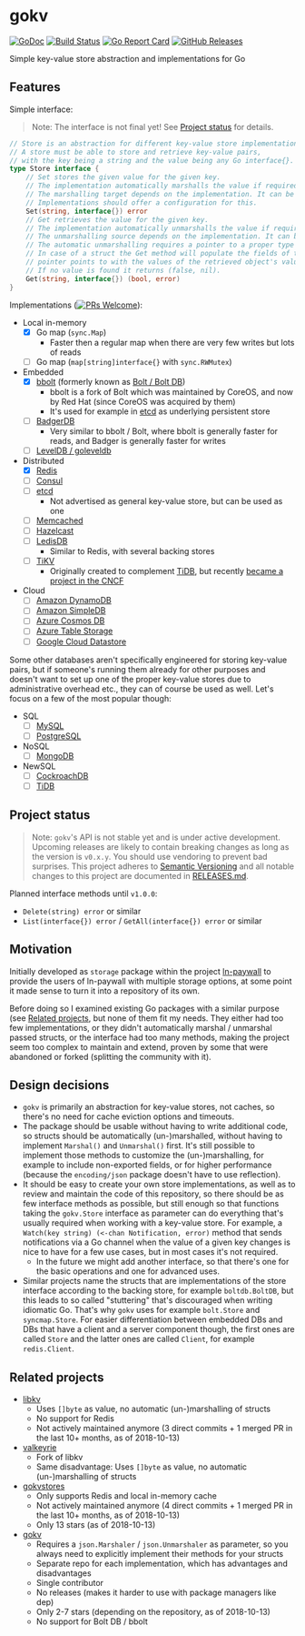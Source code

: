gokv
====

[![GoDoc](http://www.godoc.org/github.com/philippgille/gokv?status.svg)](http://www.godoc.org/github.com/philippgille/gokv) [![Build Status](https://travis-ci.org/philippgille/gokv.svg?branch=master)](https://travis-ci.org/philippgille/gokv) [![Go Report Card](https://goreportcard.com/badge/github.com/philippgille/gokv)](https://goreportcard.com/report/github.com/philippgille/gokv) [![GitHub Releases](https://img.shields.io/github/release/philippgille/gokv.svg)](https://github.com/philippgille/gokv/releases)

Simple key-value store abstraction and implementations for Go

Features
--------

Simple interface:

> Note: The interface is not final yet! See [Project status](#project-status) for details.

```go
// Store is an abstraction for different key-value store implementations.
// A store must be able to store and retrieve key-value pairs,
// with the key being a string and the value being any Go interface{}.
type Store interface {
	// Set stores the given value for the given key.
	// The implementation automatically marshalls the value if required.
	// The marshalling target depends on the implementation. It can be JSON, gob etc.
	// Implementations should offer a configuration for this.
	Set(string, interface{}) error
	// Get retrieves the value for the given key.
	// The implementation automatically unmarshalls the value if required.
	// The unmarshalling source depends on the implementation. It can be JSON, gob etc.
	// The automatic unmarshalling requires a pointer to a proper type being passed as parameter.
	// In case of a struct the Get method will populate the fields of the object that the passed
	// pointer points to with the values of the retrieved object's values.
	// If no value is found it returns (false, nil).
	Get(string, interface{}) (bool, error)
}
```

Implementations ([![PRs Welcome](https://img.shields.io/badge/PRs-welcome-brightgreen.svg)](http://makeapullrequest.com)):

- Local in-memory
    - [X] Go map (`sync.Map`)
        - Faster then a regular map when there are very few writes but lots of reads
    - [ ] Go map (`map[string]interface{}` with `sync.RWMutex`)
- Embedded
    - [X] [bbolt](https://github.com/etcd-io/bbolt) (formerly known as [Bolt / Bolt DB](https://github.com/boltdb/bolt))
        - bbolt is a fork of Bolt which was maintained by CoreOS, and now by Red Hat (since CoreOS was acquired by them)
        - It's used for example in [etcd](https://github.com/etcd-io/etcd) as underlying persistent store
    - [ ] [BadgerDB](https://github.com/dgraph-io/badger)
        - Very similar to bbolt / Bolt, where bbolt is generally faster for reads, and Badger is generally faster for writes
    - [ ] [LevelDB / goleveldb](https://github.com/syndtr/goleveldb)
- Distributed
    - [X] [Redis](https://github.com/antirez/redis)
    - [ ] [Consul](https://github.com/hashicorp/consul)
    - [ ] [etcd](https://github.com/etcd-io/etcd)
        - Not advertised as general key-value store, but can be used as one
    - [ ] [Memcached](https://github.com/memcached/memcached)
    - [ ] [Hazelcast](https://github.com/hazelcast/hazelcast)
    - [ ] [LedisDB](https://github.com/siddontang/ledisdb)
        - Similar to Redis, with several backing stores
    - [ ] [TiKV](https://github.com/tikv/tikv)
        - Originally created to complement [TiDB](https://github.com/pingcap/tidb), but recently [became a project in the CNCF](https://www.cncf.io/blog/2018/08/28/cncf-to-host-tikv-in-the-sandbox/)
- Cloud
    - [ ] [Amazon DynamoDB](https://aws.amazon.com/dynamodb/)
    - [ ] [Amazon SimpleDB](https://aws.amazon.com/simpledb/)
    - [ ] [Azure Cosmos DB](https://azure.microsoft.com/en-us/services/cosmos-db/)
    - [ ] [Azure Table Storage](https://azure.microsoft.com/en-us/services/storage/tables/)
    - [ ] [Google Cloud Datastore](https://cloud.google.com/datastore/)

Some other databases aren't specifically engineered for storing key-value pairs, but if someone's running them already for other purposes and doesn't want to set up one of the proper key-value stores due to administrative overhead etc., they can of course be used as well. Let's focus on a few of the most popular though:

- SQL
    - [ ] [MySQL](https://www.mysql.com/)
    - [ ] [PostgreSQL](https://www.postgresql.org/)
- NoSQL
    - [ ] [MongoDB](https://www.mongodb.com/)
- NewSQL
    - [ ] [CockroachDB](https://github.com/cockroachdb/cockroach)
    - [ ] [TiDB](https://github.com/pingcap/tidb)

Project status
--------------

> Note: `gokv`'s API is not stable yet and is under active development. Upcoming releases are likely to contain breaking changes as long as the version is `v0.x.y`. You should use vendoring to prevent bad surprises. This project adheres to [Semantic Versioning](http://semver.org/spec/v2.0.0.html) and all notable changes to this project are documented in [RELEASES.md](https://github.com/philippgille/gokv/blob/master/RELEASES.md).

Planned interface methods until `v1.0.0`:

- `Delete(string) error` or similar
- `List(interface{}) error` / `GetAll(interface{}) error` or similar

Motivation
----------

Initially developed as `storage` package within the project [ln-paywall](https://github.com/philippgille/ln-paywall) to provide the users of ln-paywall with multiple storage options, at some point it made sense to turn it into a repository of its own.

Before doing so I examined existing Go packages with a similar purpose (see [Related projects](#related-projects), but none of them fit my needs. They either had too few implementations, or they didn't automatically marshal / unmarshal passed structs, or the interface had too many methods, making the project seem too complex to maintain and extend, proven by some that were abandoned or forked (splitting the community with it).

Design decisions
----------------

- `gokv` is primarily an abstraction for key-value stores, not caches, so there's no need for cache eviction options and timeouts.
- The package should be usable without having to write additional code, so structs should be automatically (un-)marshalled, without having to implement `Marshal()` and `Unmarshal()` first. It's still possible to implement those methods to customize the (un-)marshalling, for example to include non-exported fields, or for higher performance (because the `encoding/json` package doesn't have to use reflection).
- It should be easy to create your own store implementations, as well as to review and maintain the code of this repository, so there should be as few interface methods as possible, but still enough so that functions taking the `gokv.Store` interface as parameter can do everything that's usually required when working with a key-value store. For example, a `Watch(key string) (<-chan Notification, error)` method that sends notifications via a Go channel when the value of a given key changes is nice to have for a few use cases, but in most cases it's not required.
    - In the future we might add another interface, so that there's one for the basic operations and one for advanced uses.
- Similar projects name the structs that are implementations of the store interface according to the backing store, for example `boltdb.BoltDB`, but this leads to so called "stuttering" that's discouraged when writing idiomatic Go. That's why `gokv` uses for example `bolt.Store` and `syncmap.Store`. For easier differentiation between embedded DBs and DBs that have a client and a server component though, the first ones are called `Store` and the latter ones are called `Client`, for example `redis.Client`.

Related projects
----------------

- [libkv](https://github.com/docker/libkv)
    - Uses `[]byte` as value, no automatic (un-)marshalling of structs
    - No support for Redis
    - Not actively maintained anymore (3 direct commits + 1 merged PR in the last 10+ months, as of 2018-10-13)
- [valkeyrie](https://github.com/abronan/valkeyrie)
    - Fork of libkv
    - Same disadvantage: Uses `[]byte` as value, no automatic (un-)marshalling of structs
- [gokvstores](https://github.com/ulule/gokvstores)
    - Only supports Redis and local in-memory cache
    - Not actively maintained anymore (4 direct commits + 1 merged PR in the last 10+ months, as of 2018-10-13)
    - Only 13 stars (as of 2018-10-13)
- [gokv](https://github.com/gokv)
    - Requires a `json.Marshaler` / `json.Unmarshaler` as parameter, so you always need to explicitly implement their methods for your structs
    - Separate repo for each implementation, which has advantages and disadvantages
    - Single contributor
    - No releases (makes it harder to use with package managers like dep)
    - Only 2-7 stars (depending on the repository, as of 2018-10-13)
    - No support for Bolt DB / bbolt
